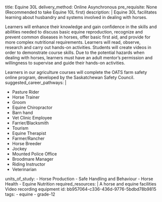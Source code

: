 title: Equine 30L
delivery_method: Online Asynchronous
pre_requisite: None (Recommended to take Equine 10L first)
description: |
  Equine 30L facilitates learning about husbandry and systems involved in dealing with horses.
  
  Learners will enhance their knowledge and gain confidence in the skills and abilities needed to discuss basic equine reproduction, recognize and prevent common diseases in horses, offer basic first aid, and provide for more complex nutritional requirements. Learners will read, observe, research and carry out hands-on activities. Students will create videos in order to demonstrate course skills. Due to the potential hazards when dealing with horses, learners must have an adult mentor’s permission and willingness to supervise and guide their hands-on activities.
  
  Learners in our agriculture courses will complete the OATS farm safety online program, developed by the Saskatchewan Safety Council.
suggested_career_pathways: |
  <ul>
  <li>Pasture Rider</li>
  <li>Horse Trainer</li>
  <li>Groom</li>
  <li>Equine Chiropractor</li>
  <li>Barn hand</li>
  <li>Vet Clinic Employee</li>
  <li>Farrier/Blacksmith</li>
  <li>Tourism</li>
  <li>Equine Therapist</li>
  <li>Farmer/Rancher</li>
  <li>Horse Breeder</li>
  <li>Jockey</li>
  <li>Mounted Police Office</li>
  <li>Broodmare Manager</li>
  <li>Riding Instructor</li>
  <li>Veterinarian</li>
  </ul>
units_of_study:
  - Horse Production
  - Safe Handling and Behaviour
  - Horse Health
  - Equine Nutrition
required_resources: |
  A horse and equine facilities
  <br>Video recording equipment
id: bb957064-c336-436d-9776-5bdbd78b9815
tags:
  - equine
  - grade-12
